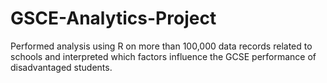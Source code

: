 # GSCE-Analytics-Project
Performed analysis using R on more than 100,000 data records related to schools and interpreted which factors influence the GCSE performance of disadvantaged students. 

